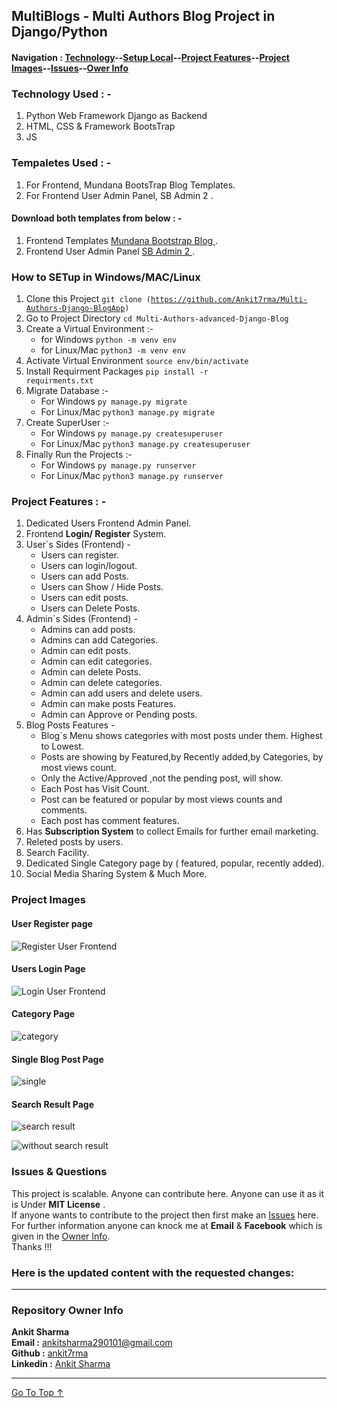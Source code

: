 ## MultiBlogs - Multi Authors Blog Project in Django/Python

#### Navigation : [Technology](#technology-used---)--[Setup Local](#how-to-setup-in-windowsmaclinux)--[Project Features](#project-features---)--[Project Images](#project-images)--[Issues](#issues--questions)--[Ower Info ](#repository-owner-info)

### Technology Used : -

1. Python Web Framework Django as Backend
2. HTML, CSS & Framework BootsTrap
3. JS

### Tempaletes Used : -

1. For Frontend, Mundana BootsTrap Blog Templates.
2. For Frontend User Admin Panel, SB Admin 2 .

#### Download both templates from below : -

1. Frontend Templates [ Mundana Bootstrap Blog ](https://www.wowthemes.net/mundana-free-html-bootstrap-template/).
2. Frontend User Admin Panel [ SB Admin 2 ](https://startbootstrap.com/theme/sb-admin-2).

### How to SETup in Windows/MAC/Linux

1. Clone this Project <code>git clone (https://github.com/Ankit7rma/Multi-Authors-Django-BlogApp)</code>
2. Go to Project Directory <code>cd Multi-Authors-advanced-Django-Blog </code>
3. Create a Virtual Environment :-
   - for Windows <code>python -m venv env </code>
   - for Linux/Mac <code>python3 -m venv env </code>
4. Activate Virtual Environment <code>source env/bin/activate </code>
5. Install Requirment Packages <code>pip install -r requirments.txt</code>
6. Migrate Database :-
   - For Windows <code>py manage.py migrate</code>
   - For Linux/Mac <code>python3 manage.py migrate</code>
7. Create SuperUser :-
   - For Windows <code>py manage.py createsuperuser</code>
   - For Linux/Mac <code>python3 manage.py createsuperuser</code>
8. Finally Run the Projects :-
   - For Windows <code>py manage.py runserver</code>
   - For Linux/Mac <code>python3 manage.py runserver</code>

### Project Features : -

1. Dedicated Users Frontend Admin Panel.
2. Frontend **Login/ Register** System.
3. User`s Sides (Frontend) -
   - Users can register.
   - Users can login/logout.
   - Users can add Posts.
   - Users can Show / Hide Posts.
   - Users can edit posts.
   - Users can Delete Posts.
4. Admin`s Sides (Frontend) -
   - Admins can add posts.
   - Admins can add Categories.
   - Admin can edit posts.
   - Admin can edit categories.
   - Admin can delete Posts.
   - Admin can delete categories.
   - Admin can add users and delete users.
   - Admin can make posts Features.
   - Admin can Approve or Pending posts.
5. Blog Posts Features -
   - Blog`s Menu shows categories with most posts under them. Highest to Lowest.
   - Posts are showing by Featured,by Recently added,by Categories, by most views count.
   - Only the Active/Approved ,not the pending post, will show.
   - Each Post has Visit Count.
   - Post can be featured or popular by most views counts and comments.
   - Each post has comment features.
6. Has **Subscription System** to collect Emails for further email marketing.
7. Releted posts by users.
8. Search Facility.
9. Dedicated Single Category page by ( featured, popular, recently added).
10. Social Media Sharing System & Much More.

### Project Images

#### User Register page

![Register User Frontend](images/readme/register.png "Frontend User Register Page")

#### Users Login Page

![Login User Frontend](images/readme/login.png "Frontend User Login Page")

#### Category Page

![category](images/readme/category.png "category page")

#### Single Blog Post Page

![single](images/readme/single.png "single blog page")

#### Search Result Page

![search result](images/readme/search.png "search result")

![without search result](images/readme/without_search.png " without search result")

### Issues & Questions

This project is scalable. Anyone can contribute here. Anyone can use it as it is Under **MIT License** .<br>
If anyone wants to contribute to the project then first make an [Issues](https://github.com/Ankit7rma/Multi-Authors-Django-BlogApp/tree/master?tab=readme-ov-file) here.<br>
For further information anyone can knock me at **Email** & **Facebook** which is given in the [Owner Info](#repository-owner-info). <br>
Thanks !!!<br>

### Here is the updated content with the requested changes:

---

### Repository Owner Info

**Ankit Sharma** <br>
**Email :** [ankitsharma290101@gmail.com](mailto:ankitsharma290101@gmail.com) <br>
**Github :** [ankit7rma](https://github.com/ankit7rma) <br>
**Linkedin :** [Ankit Sharma](https://www.linkedin.com/in/ankit7rma/) <br>

---

[Go To Top ↑ ](#multiblogs---multi-authors-blog-project-in-djangopython)
